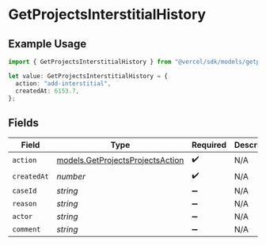 # GetProjectsInterstitialHistory

## Example Usage

```typescript
import { GetProjectsInterstitialHistory } from "@vercel/sdk/models/getprojectsop.js";

let value: GetProjectsInterstitialHistory = {
  action: "add-interstitial",
  createdAt: 6153.7,
};
```

## Fields

| Field                                                                      | Type                                                                       | Required                                                                   | Description                                                                |
| -------------------------------------------------------------------------- | -------------------------------------------------------------------------- | -------------------------------------------------------------------------- | -------------------------------------------------------------------------- |
| `action`                                                                   | [models.GetProjectsProjectsAction](../models/getprojectsprojectsaction.md) | :heavy_check_mark:                                                         | N/A                                                                        |
| `createdAt`                                                                | *number*                                                                   | :heavy_check_mark:                                                         | N/A                                                                        |
| `caseId`                                                                   | *string*                                                                   | :heavy_minus_sign:                                                         | N/A                                                                        |
| `reason`                                                                   | *string*                                                                   | :heavy_minus_sign:                                                         | N/A                                                                        |
| `actor`                                                                    | *string*                                                                   | :heavy_minus_sign:                                                         | N/A                                                                        |
| `comment`                                                                  | *string*                                                                   | :heavy_minus_sign:                                                         | N/A                                                                        |